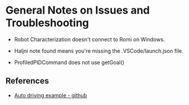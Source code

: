 # General Notes on Issues and Troubleshooting

- Robot Characterization doesn't connect to Romi on Windows.

-  Haljni note found means you're missing the .VSCode/launch.json file.

- ProfiledPIDCommand does not use getGoal()

## References
- [Auto driving example - github](https://github.com/calcmogul/auton-driving-presentation)

